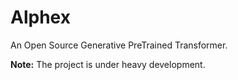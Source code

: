 # Alphex
An Open Source Generative PreTrained Transformer.

**Note:** The project is under heavy development.
